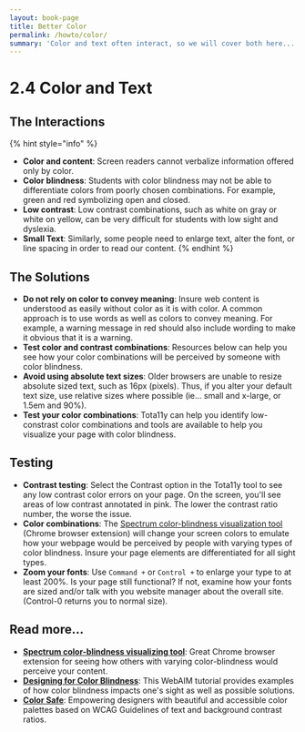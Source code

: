 ```yaml
---
layout: book-page
title: Better Color
permalink: /howto/color/
summary: 'Color and text often interact, so we will cover both here...'
---
```


# 2.4 Color and Text

## The Interactions

{% hint style="info" %}
* **Color and content**: Screen readers cannot verbalize information offered only by color.
* **Color blindness**: Students with color blindness may not be able to differentiate colors from poorly chosen combinations. For example, green and red symbolizing open and closed.
* **Low contrast**: Low contrast combinations, such as white on gray or white on yellow, can be very difficult for students with low sight and dyslexia.
* **Small Text**: Similarly, some people need to enlarge text, alter the font, or line spacing in order to read our content.
{% endhint %}

## The Solutions

* **Do not rely on color to convey meaning**: Insure web content is understood as easily without color as it is with color. A common approach is to use words as well as colors to convey meaning. For example, a warning message in red should also include wording to make it obvious that it is a warning.
* **Test color and contrast combinations**: Resources below can help you see how your color combinations will be perceived by someone with color blindness.
* **Avoid using absolute text sizes**: Older browsers are unable to resize absolute sized text, such as 16px \(pixels\). Thus, if you alter your default text size, use relative sizes where possible \(ie... small and x-large, or 1.5em and 90%\).
* **Test your color combinations**: Tota11y can help you identify low-constrast color combinations and tools are available to help you visualize your page with color blindness.

## Testing

* **Contrast testing**: Select the Contrast option in the Tota11y tool to see any low contrast color errors on your page. On the screen, you'll see areas of low contrast annotated in pink. The lower the contrast ratio number, the worse the issue.
* **Color combinations**: The [Spectrum color-blindness visualization tool](https://chrome.google.com/webstore/detail/spectrum/ofclemegkcmilinpcimpjkfhjfgmhieb?hl=en) \(Chrome browser extension\) will change your screen colors to emulate how your webpage would be perceived by people with varying types of color blindness. Insure your page elements are differentiated for all sight types.
* **Zoom your fonts**: Use `Command +` or `Control +` to enlarge your type to at least 200%.  Is your page still functional? If not, examine how your fonts are sized and/or talk with you website manager about the overall site. \(Control-0 returns you to normal size\).

## Read more...

* [**Spectrum color-blindness visualizing tool**](https://chrome.google.com/webstore/detail/spectrum/ofclemegkcmilinpcimpjkfhjfgmhieb?hl=en): Great Chrome browser extension for seeing how others with varying color-blindness would perceive your content.
* [**Designing for Color Blindness**](http://webaim.org/articles/visual/colorblind): This WebAIM tutorial provides examples of how color blindness impacts one's sight as well as possible solutions.
* [**Color Safe**](http://colorsafe.co/): Empowering designers with beautiful and accessible color palettes based on WCAG Guidelines of text and background contrast ratios.
